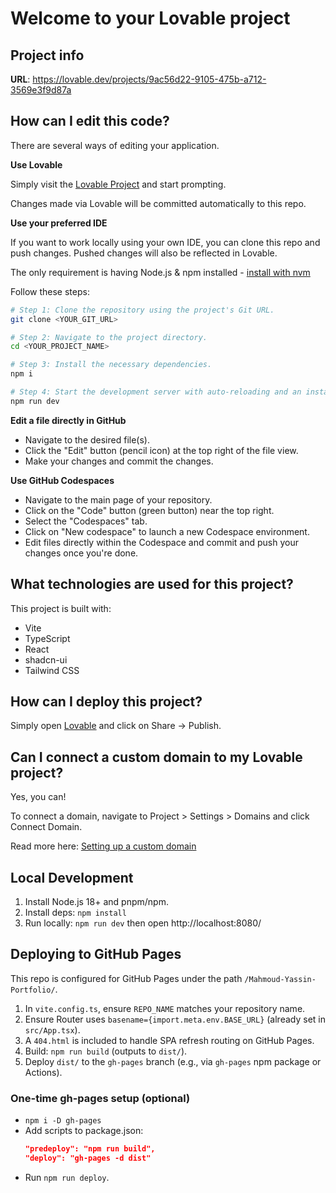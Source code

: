 # Welcome to your Lovable project

## Project info

**URL**: https://lovable.dev/projects/9ac56d22-9105-475b-a712-3569e3f9d87a

## How can I edit this code?

There are several ways of editing your application.

**Use Lovable**

Simply visit the [Lovable Project](https://lovable.dev/projects/9ac56d22-9105-475b-a712-3569e3f9d87a) and start prompting.

Changes made via Lovable will be committed automatically to this repo.

**Use your preferred IDE**

If you want to work locally using your own IDE, you can clone this repo and push changes. Pushed changes will also be reflected in Lovable.

The only requirement is having Node.js & npm installed - [install with nvm](https://github.com/nvm-sh/nvm#installing-and-updating)

Follow these steps:

```sh
# Step 1: Clone the repository using the project's Git URL.
git clone <YOUR_GIT_URL>

# Step 2: Navigate to the project directory.
cd <YOUR_PROJECT_NAME>

# Step 3: Install the necessary dependencies.
npm i

# Step 4: Start the development server with auto-reloading and an instant preview.
npm run dev
```

**Edit a file directly in GitHub**

- Navigate to the desired file(s).
- Click the "Edit" button (pencil icon) at the top right of the file view.
- Make your changes and commit the changes.

**Use GitHub Codespaces**

- Navigate to the main page of your repository.
- Click on the "Code" button (green button) near the top right.
- Select the "Codespaces" tab.
- Click on "New codespace" to launch a new Codespace environment.
- Edit files directly within the Codespace and commit and push your changes once you're done.

## What technologies are used for this project?

This project is built with:

- Vite
- TypeScript
- React
- shadcn-ui
- Tailwind CSS

## How can I deploy this project?

Simply open [Lovable](https://lovable.dev/projects/9ac56d22-9105-475b-a712-3569e3f9d87a) and click on Share -> Publish.

## Can I connect a custom domain to my Lovable project?

Yes, you can!

To connect a domain, navigate to Project > Settings > Domains and click Connect Domain.

Read more here: [Setting up a custom domain](https://docs.lovable.dev/features/custom-domain#custom-domain)


## Local Development
1. Install Node.js 18+ and pnpm/npm.
2. Install deps: `npm install`
3. Run locally: `npm run dev` then open http://localhost:8080/

## Deploying to GitHub Pages
This repo is configured for GitHub Pages under the path `/Mahmoud-Yassin-Portfolio/`.

1. In `vite.config.ts`, ensure `REPO_NAME` matches your repository name.
2. Ensure Router uses `basename={import.meta.env.BASE_URL}` (already set in `src/App.tsx`).
3. A `404.html` is included to handle SPA refresh routing on GitHub Pages.
4. Build: `npm run build` (outputs to `dist/`).
5. Deploy `dist/` to the `gh-pages` branch (e.g., via `gh-pages` npm package or Actions).

### One-time gh-pages setup (optional)
- `npm i -D gh-pages`
- Add scripts to package.json:
  ```json
  "predeploy": "npm run build",
  "deploy": "gh-pages -d dist"
  ```
- Run `npm run deploy`.
